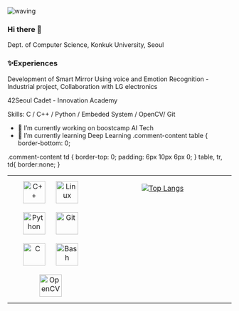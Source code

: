 ![waving](https://capsule-render.vercel.app/api?type=waving&height=170&text="HELLOME"!&fontAlign=80&fontAlignY=40&color=gradient&section=header)
### Hi there 👋

Dept. of Computer Science, Konkuk University, Seoul

### :sparkles:Experiences

Development of Smart Mirror Using voice and Emotion Recognition - Industrial project, Collaboration with LG electronics

42Seoul Cadet - Innovation Academy



Skills: C / C++ / Python / Embeded System / OpenCV/ Git

- 🔭 I’m currently working on boostcamp AI Tech 
- 🌱 I’m currently learning Deep Learning 
.comment-content table {
    border-bottom: 0;

.comment-content td {
    border-top: 0;
    padding: 6px 10px 6px 0;
}
table, tr, td{
 border:none;
}
<table border:none><tr><td valign="top" width="25%">
<div align="center">  
<img style="margin: 10px" src="https://profilinator.rishav.dev/skills-assets/cplusplus-original.svg" alt="C++" height="50" />  
<img style="margin: 10px" src="https://profilinator.rishav.dev/skills-assets/linux-original.svg" alt="Linux" height="50" />  
<img style="margin: 10px" src="https://profilinator.rishav.dev/skills-assets/python-original.svg" alt="Python" height="50" />  
<img style="margin: 10px" src="https://profilinator.rishav.dev/skills-assets/git-scm-icon.svg" alt="Git" height="50" />   
<img style="margin: 10px" src="https://profilinator.rishav.dev/skills-assets/c-original.svg" alt="C" height="50" />  
<img style="margin: 10px" src="https://profilinator.rishav.dev/skills-assets/gnu_bash-icon.svg" alt="Bash" height="50" />  
<img style="margin: 10px" src="https://profilinator.rishav.dev/skills-assets/opencv-icon.svg" alt="OpenCV" height="50" />  
</div>
</td><td valign="top" width="40%">
  
<div align="center">  

[![Top Langs](https://github-readme-stats.vercel.app/api/top-langs/?username=harrier999)](https://github.com/anuraghazra/github-readme-stats)

</div>
</td></tr></table>  

